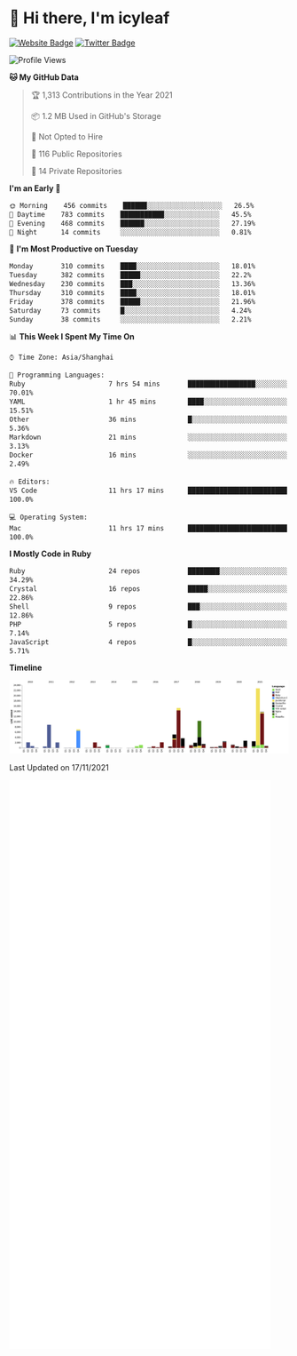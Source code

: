 # 👋 Hi there, I'm icyleaf

[![Website Badge](https://img.shields.io/badge/-icyleaf.com-444444?style=flat&logo=Google-Chrome&logoColor=f2f2f2&link=https://icyleaf.com)](https://icyleaf.com)
[![Twitter Badge](https://img.shields.io/badge/-@icyleaf-1da1f2?style=flat&labelColor=1ca0f1&logo=twitter&logoColor=white&link=https://twitter.com/icyleaf)](https://twitter.com/icyleaf)

<!--START_SECTION:waka-->
![Profile Views](http://img.shields.io/badge/Profile%20Views-1-blue)

**🐱 My GitHub Data** 

> 🏆 1,313 Contributions in the Year 2021
 > 
> 📦 1.2 MB Used in GitHub's Storage 
 > 
> 🚫 Not Opted to Hire
 > 
> 📜 116 Public Repositories 
 > 
> 🔑 14 Private Repositories  
 > 
**I'm an Early 🐤** 

```text
🌞 Morning    456 commits    ██████░░░░░░░░░░░░░░░░░░░   26.5% 
🌆 Daytime    783 commits    ███████████░░░░░░░░░░░░░░   45.5% 
🌃 Evening    468 commits    ██████░░░░░░░░░░░░░░░░░░░   27.19% 
🌙 Night      14 commits     ░░░░░░░░░░░░░░░░░░░░░░░░░   0.81%

```
📅 **I'm Most Productive on Tuesday** 

```text
Monday       310 commits    ████░░░░░░░░░░░░░░░░░░░░░   18.01% 
Tuesday      382 commits    █████░░░░░░░░░░░░░░░░░░░░   22.2% 
Wednesday    230 commits    ███░░░░░░░░░░░░░░░░░░░░░░   13.36% 
Thursday     310 commits    ████░░░░░░░░░░░░░░░░░░░░░   18.01% 
Friday       378 commits    █████░░░░░░░░░░░░░░░░░░░░   21.96% 
Saturday     73 commits     █░░░░░░░░░░░░░░░░░░░░░░░░   4.24% 
Sunday       38 commits     ░░░░░░░░░░░░░░░░░░░░░░░░░   2.21%

```


📊 **This Week I Spent My Time On** 

```text
⌚︎ Time Zone: Asia/Shanghai

💬 Programming Languages: 
Ruby                     7 hrs 54 mins       █████████████████░░░░░░░░   70.01% 
YAML                     1 hr 45 mins        ████░░░░░░░░░░░░░░░░░░░░░   15.51% 
Other                    36 mins             █░░░░░░░░░░░░░░░░░░░░░░░░   5.36% 
Markdown                 21 mins             ░░░░░░░░░░░░░░░░░░░░░░░░░   3.13% 
Docker                   16 mins             ░░░░░░░░░░░░░░░░░░░░░░░░░   2.49%

🔥 Editors: 
VS Code                  11 hrs 17 mins      █████████████████████████   100.0%

💻 Operating System: 
Mac                      11 hrs 17 mins      █████████████████████████   100.0%

```

**I Mostly Code in Ruby** 

```text
Ruby                     24 repos            ████████░░░░░░░░░░░░░░░░░   34.29% 
Crystal                  16 repos            █████░░░░░░░░░░░░░░░░░░░░   22.86% 
Shell                    9 repos             ███░░░░░░░░░░░░░░░░░░░░░░   12.86% 
PHP                      5 repos             █░░░░░░░░░░░░░░░░░░░░░░░░   7.14% 
JavaScript               4 repos             █░░░░░░░░░░░░░░░░░░░░░░░░   5.71%

```


**Timeline**

![Chart not found](https://raw.githubusercontent.com/icyleaf/icyleaf/main/charts/bar_graph.png) 


 Last Updated on 17/11/2021
<!--END_SECTION:waka-->

![Metrics](https://github.com/icyleaf/icyleaf/blob/main/github-metrics.svg)
